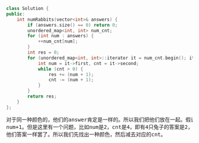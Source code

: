 ```CPP
class Solution {
public:
    int numRabbits(vector<int>& answers) {
        if (answers.size() == 0) return 0;
        unordered_map<int, int> num_cnt;
        for (int num : answers) {
            ++num_cnt[num];
        }
        int res = 0;
        for (unordered_map<int, int>::iterator it = num_cnt.begin(); it != num_cnt.end(); ++it) {
            int num = it->first, cnt = it->second;
            while (cnt > 0) {
                res += (num + 1);
                cnt -= (num + 1);
            }
        }
        return res;
    }
};
```
<pre>
对于同一种颜色的，他们的answer肯定是一样的。所以我们把他们放在一起。假设他们的answer都是num，一共有cnt个兔子。那么答案应该是他们的答案加上他们自己，即
num+1。但是这里有一个问题，比如num是2，cnt是4，即有4只兔子的答案是2，那么2+1=3<4肯定不是正确答案。那么我们可以认为这里其实有两种颜色的兔子，只是刚好
他们答案一样罢了。所以我们先找出一种颜色，然后减去对应的cnt。
</pre>
